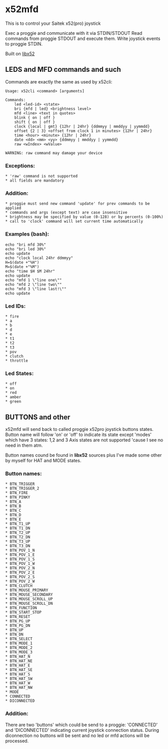 # x52mfd

This is to control your Saitek x52(pro) joystick

Exec a proggie and communicate with it via STDIN/STDOUT
Read commands from proggie STDOUT and execute them.
Write joystick events to proggie STDIN.

Built on [libx52](https://github.com/nirenjan/x52pro-linux.git)


## LEDS and MFD commands and such

Commands are exactly the same as used by x52cli:

    Usage: x52cli <command> [arguments]
    
    Commands:
    	led <led-id> <state>
    	bri {mfd | led} <brightness level>
    	mfd <line> <text in quotes>
    	blink { on | off }
    	shift { on | off }
    	clock {local | gmt} {12hr | 24hr} {ddmmyy | mmddyy | yymmdd}
    	offset {2 | 3} <offset from clock 1 in minutes> {12hr | 24hr}
    	time <hour> <minute> {12hr | 24hr}
    	date <dd> <mm> <yy> {ddmmyy | mmddyy | yymmdd}
    	raw <wIndex> <wValue>
    
    WARNING: raw command may damage your device
    

### Exceptions:

    * 'raw' command is not supported
    * all fields are mandatory

### Addition:

    * proggie must send new command 'update' for prev commands to be applied
    * commands and args (except text) are case insensitive
    * brightness may be specified by value (0-128) or by percents (0-100%)
    * call to 'clock' command will set current time automatically

### Examples (bash):

    echo "bri mfd 30%"
    echo "bri led 30%"
    echo update
    echo "clock local 24hr ddmmyy"
    H=$(date +"%H")
    M=$(date +"%M")
    echo "time $H $M 24hr"
    echo update
    echo "mfd 1 \"line one\""
    echo "mfd 2 \"line two\""
    echo "mfd 3 \"line last!\""
    echo update

### Led IDs:

    * fire
    * a
    * b
    * d
    * e
    * t1
    * t2
    * t3
    * pov
    * clutch
    * throttle

### Led States:

    * off
    * on
    * red
    * amber
    * green

## BUTTONS and other

x52mfd will send back to called proggie x52pro joystick buttons states.
Button name will follow 'on' or 'off' to indicate its state except 'modes' which have 3 states: 1,2 and 3
Axis states are not supported 'cause I see no need in them atm.

Button names cound be found in __libx52__ sources plus I've made some other by myself for HAT and MODE states.
### Button names:

    * BTN_TRIGGER
    * BTN_TRIGGER_2
    * BTN_FIRE
    * BTN_PINKY
    * BTN_A
    * BTN_B
    * BTN_C
    * BTN_D
    * BTN_E
    * BTN_T1_UP
    * BTN_T1_DN
    * BTN_T2_UP
    * BTN_T2_DN
    * BTN_T3_UP
    * BTN_T3_DN
    * BTN_POV_1_N
    * BTN_POV_1_E
    * BTN_POV_1_S
    * BTN_POV_1_W
    * BTN_POV_2_N
    * BTN_POV_2_E
    * BTN_POV_2_S
    * BTN_POV_2_W
    * BTN_CLUTCH
    * BTN_MOUSE_PRIMARY
    * BTN_MOUSE_SECONDARY
    * BTN_MOUSE_SCROLL_UP
    * BTN_MOUSE_SCROLL_DN
    * BTN_FUNCTION
    * BTN_START_STOP
    * BTN_RESET
    * BTN_PG_UP
    * BTN_PG_DN
    * BTN_UP
    * BTN_DN
    * BTN_SELECT
    * BTN_MODE_1
    * BTN_MODE_2
    * BTN_MODE_3
    * BTN_HAT_N
    * BTN_HAT_NE
    * BTN_HAT_E
    * BTN_HAT_SE
    * BTN_HAT_S
    * BTN_HAT_SW
    * BTN_HAT_W
    * BTN_HAT_NW
    * MODE
    * CONNECTED
    * DICONNECTED

### Addition:

There are two 'buttons' which could be send to a proggie: 'CONNECTED' and 'DICONNECTED'
indicating current joystick connection status. During diconnection no buttons will be sent and no
led or mfd actions will be processed.
